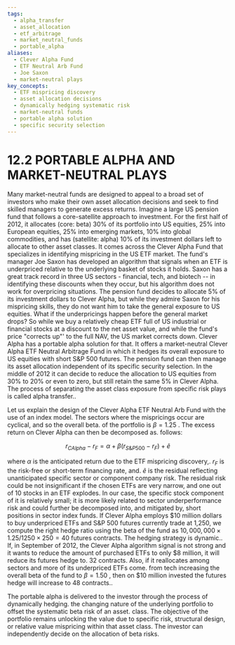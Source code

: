 ```yaml
---
tags:
  - alpha_transfer
  - asset_allocation
  - etf_arbitrage
  - market_neutral_funds
  - portable_alpha
aliases:
  - Clever Alpha Fund
  - ETF Neutral Arb Fund
  - Joe Saxon
  - market-neutral plays
key_concepts:
  - ETF mispricing discovery
  - asset allocation decisions
  - dynamically hedging systematic risk
  - market-neutral funds
  - portable alpha solution
  - specific security selection
---
```


# 12.2  PORTABLE ALPHA AND MARKET-NEUTRAL PLAYS  

Many market-neutral funds are designed to appeal to a broad set of investors who make their own asset allocation decisions and seek to find skilled managers to generate excess returns. Imagine a large US pension fund that follows a core-satellite approach to investment. For the first half of 2012, it allocates (core: beta) $30\%$ of its portfolio into US equities, $25\%$ into European equities, $25\%$ into emerging markets, $10\%$ into global commodities, and has (satellite: alpha) $10\%$ of its investment dollars left to allocate to other asset classes. It comes across the Clever Alpha Fund that specializes in identifying mispricing in the US ETF market. The fund's manager Joe Saxon has developed an algorithm that signals when an ETF is underpriced relative to the underlying basket of stocks it holds. Saxon has a great track record in three US sectors - financial, tech, and biotech -- in identifying these discounts when they occur, but his algorithm does not work for overpricing situations. The pension fund decides to allocate $5\%$ of its investment dollars to Clever Alpha, but while they admire Saxon for his mispricing skills, they do not want him to take the general exposure to US equities. What if the underpricings happen before the general market drops? So while we buy a relatively cheap ETF full of US industrial or financial stocks at a discount to the net asset value, and while the fund's price "corrects up"' to the full NAV, the US market corrects down. Clever Alpha has a portable alpha solution for that. It offers a market-neutral Clever Alpha ETF Neutral Arbitrage Fund in which it hedges its overall exposure to US equities with short S&P 500 futures. The pension fund can then manage its asset allocation independent of its specific security selection. In the middle of 2012 it can decide to reduce the allocation to US equities from $30\%$ to $20\%$ or even to zero, but still retain the same $5\%$ in Clever Alpha. The process of separating the asset class exposure from specific risk plays is called alpha transfer..  

Let us explain the design of the Clever Alpha ETF Neutral Arb Fund with the use of an index model. The sectors where the mispricings occur are cyclical, and so the overall beta. of the portfolio is $\beta=1.25$ . The excess return on Clever Alpha can then be decomposed as. follows:  

$$
r_{C A l p h a}-r_{F}=\alpha+\beta(r_{S\&P500}-r_{F})+\tilde{e}
$$  

where $\alpha$ is the anticipated return due to the ETF mispricing discovery,. $r_{F}$ is the risk-free or short-term financing rate, and. $\tilde{e}$ is the residual reflecting unanticipated specific sector or component company risk. The residual risk could be not insignificant if the chosen ETFs are very narrow, and one out of 10 stocks in an ETF explodes. In our case, the specific stock component of it is relatively small; it is more likely related to sector underperformance risk and could further be decomposed into, and mitigated by, short positions in sector index funds. If Clever Alpha employs $\$10$ million dollars to buy underpriced ETFs and S&P 500 futures currently trade at 1,250, we compute the right hedge ratio using the beta of the fund as $10,000,000\times1.25/1250\times250=40$ futures contracts. The hedging strategy is dynamic.. If, in September of 2012, the Clever Alpha algorithm signal is not strong and it wants to reduce the amount of purchased ETFs to only $\$8$ million, it will reduce its futures hedge to. 32 contracts. Also, if it reallocates among sectors and more of its underpriced ETFs come. from tech increasing the overall beta of the fund to $\beta=1.50$ , then on $\$10$ million invested the futures hedge will increase to 48 contracts..  

The portable alpha is delivered to the investor through the process of dynamically hedging. the changing nature of the underlying portfolio to offset the systematic beta risk of an asset. class. The objective of the portfolio remains unlocking the value due to specific risk, structural design, or relative value mispricing within that asset class. The investor can independently decide on the allocation of beta risks.  
